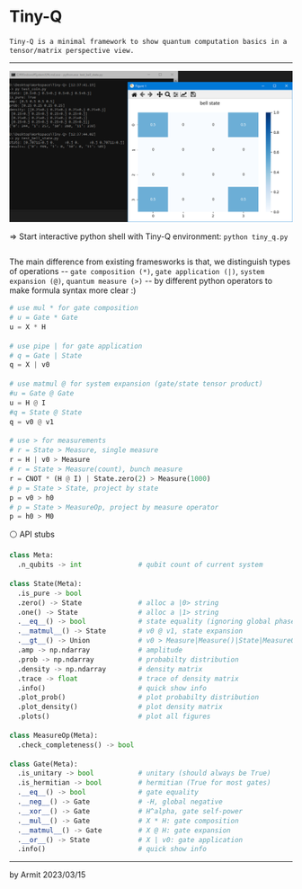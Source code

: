 # Tiny-Q

    Tiny-Q is a minimal framework to show quantum computation basics in a tensor/matrix perspective view.

----

![demo](img/demo.png)


=> Start interactive python shell with Tiny-Q environment: `python tiny_q.py`

```python

```


The main difference from existing framesworks is that, we distinguish types of operations -- `gate composition (*)`, `gate application (|)`, `system expansion (@)`, `quantum measure (>)` -- by different python operators to make formula syntax more clear :)

```python
# use mul * for gate composition
# u = Gate * Gate
u = X * H

# use pipe | for gate application
# q = Gate | State
q = X | v0

# use matmul @ for system expansion (gate/state tensor product)
#u = Gate @ Gate
u = H @ I
#q = State @ State
q = v0 @ v1

# use > for measurements
# r = State > Measure, single measure
r = H | v0 > Measure
# r = State > Measure(count), bunch measure
r = CNOT * (H @ I) | State.zero(2) > Measure(1000)
# p = State > State, project by state
p = v0 > h0
# p = State > MeasureOp, project by measure operator
p = h0 > M0
```

⚪ API stubs

```python
class Meta:
  .n_qubits -> int              # qubit count of current system

class State(Meta):
  .is_pure -> bool
  .zero() -> State              # alloc a |0> string
  .one() -> State               # alloc a |1> string
  .__eq__() -> bool             # state equality (ignoring global phase)
  .__matmul__() -> State        # v0 @ v1, state expansion
  .__gt__() -> Union            # v0 > Measure|Measure()|State|MeasureOp, various measurements
  .amp -> np.ndarray            # amplitude
  .prob -> np.ndarray           # probabilty distribution
  .density -> np.ndarray        # density matrix
  .trace -> float               # trace of density matrix
  .info()                       # quick show info
  .plot_prob()                  # plot probabilty distribution
  .plot_density()               # plot density matrix
  .plots()                      # plot all figures

class MeasureOp(Meta):
  .check_completeness() -> bool

class Gate(Meta):
  .is_unitary -> bool           # unitary (should always be True)
  .is_hermitian -> bool         # hermitian (True for most gates)
  .__eq__() -> bool             # gate equality
  .__neg__() -> Gate            # -H, global negative
  .__xor__() -> Gate            # H^alpha, gate self-power
  .__mul__() -> Gate            # X * H: gate composition
  .__matmul__() -> Gate         # X @ H: gate expansion
  .__or__() -> State            # X | v0: gate application
  .info()                       # quick show info
```

----

by Armit
2023/03/15 
